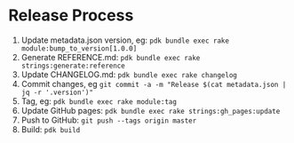 # Release Process

1. Update metadata.json version, eg: `pdk bundle exec rake module:bump_to_version[1.0.0]`
1. Generate REFERENCE.md: `pdk bundle exec rake strings:generate:reference`
1. Update CHANGELOG.md: `pdk bundle exec rake changelog`
1. Commit changes, eg `git commit -a -m "Release $(cat metadata.json | jq -r '.version')"`
1. Tag, eg: `pdk bundle exec rake module:tag`
1. Update GitHub pages: `pdk bundle exec rake strings:gh_pages:update`
1. Push to GitHub: `git push --tags origin master`
1. Build: `pdk build`
